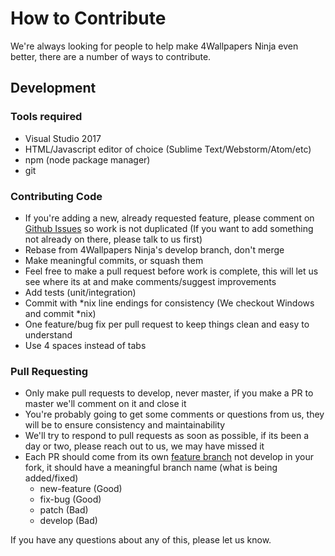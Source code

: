 # How to Contribute #

We're always looking for people to help make 4Wallpapers Ninja even better, there are a number of ways to contribute.

## Development ##

### Tools required ###
- Visual Studio 2017
- HTML/Javascript editor of choice (Sublime Text/Webstorm/Atom/etc)
- npm (node package manager)
- git

### Contributing Code ###
- If you're adding a new, already requested feature, please comment on [Github Issues](https://github.com/4wpninjadevs/4wpninja-site/issues "Github Issues") so work is not duplicated (If you want to add something not already on there, please talk to us first)
- Rebase from 4Wallpapers Ninja's develop branch, don't merge
- Make meaningful commits, or squash them
- Feel free to make a pull request before work is complete, this will let us see where its at and make comments/suggest improvements
- Add tests (unit/integration)
- Commit with *nix line endings for consistency (We checkout Windows and commit *nix)
- One feature/bug fix per pull request to keep things clean and easy to understand
- Use 4 spaces instead of tabs

### Pull Requesting ###
- Only make pull requests to develop, never master, if you make a PR to master we'll comment on it and close it
- You're probably going to get some comments or questions from us, they will be to ensure consistency and maintainability
- We'll try to respond to pull requests as soon as possible, if its been a day or two, please reach out to us, we may have missed it
- Each PR should come from its own [feature branch](http://martinfowler.com/bliki/FeatureBranch.html) not develop in your fork, it should have a meaningful branch name (what is being added/fixed)
  - new-feature (Good)
  - fix-bug (Good)
  - patch (Bad)
  - develop (Bad)

If you have any questions about any of this, please let us know.